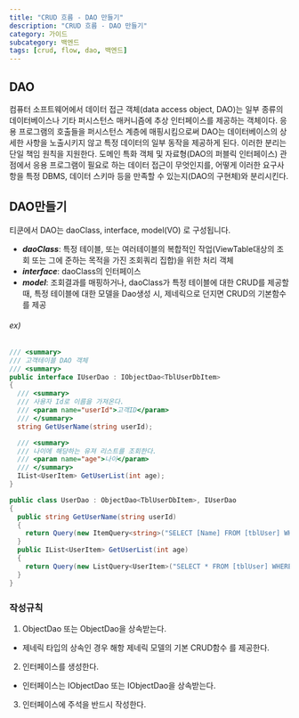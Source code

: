 ```yaml
---
title: "CRUD 흐름 - DAO 만들기"
description: "CRUD 흐름 - DAO 만들기"
category: 가이드
subcategory: 백엔드
tags: [crud, flow, dao, 백엔드]
---
```


## DAO
컴퓨터 소프트웨어에서 데이터 접근 객체(data access object, DAO)는 일부 종류의 데이터베이스나 기타 퍼시스턴스 매커니즘에 추상 인터페이스를 제공하는 객체이다. 응용 프로그램의 호출들을 퍼시스턴스 계층에 매핑시킴으로써 DAO는 데이터베이스의 상세한 사항을 노출시키지 않고 특정 데이터의 일부 동작을 제공하게 된다. 이러한 분리는 단일 책임 원칙을 지원한다. 도메인 특화 객체 및 자료형(DAO의 퍼블릭 인터페이스) 관점에서 응용 프로그램이 필요로 하는 데이터 접근이 무엇인지를, 어떻게 이러한 요구사항을 특정 DBMS, 데이터 스키마 등을 만족할 수 있는지(DAO의 구현체)와 분리시킨다.


## DAO만들기
티쿤에서 DAO는 daoClass, interface, model(VO) 로 구성됩니다.

- ***daoClass***: 특정 테이블, 또는 여러테이블의 복합적인 작업(ViewTable대상의 조회 또는 그에 준하는 목적을 가진 조회쿼리 집합)을 위한 처리 객체
- ***interface***: daoClass의 인터페이스
- ***model***: 조회결과를 매핑하거나, daoClass가 특정 테이블에 대한 CRUD를 제공할 때, 특정 테이블에 대한 모델을 Dao생성 시, 제네릭으로 던지면 CRUD의 기본함수를 제공

###### ex)
```cs
/// <summary>
/// 고객테이블 DAO 객체
/// <summary>
public interface IUserDao : IObjectDao<TblUserDbItem>
{
  /// <summary>
  /// 사용자 Id로 이름을 가져온다.
  /// <param name="userId">고객ID</param>
  /// </summary>
  string GetUserName(string userId);

  /// <summary>
  /// 나이에 해당하는 유져 리스트를 조회한다.
  /// <param name="age">나이</param>
  /// </summary>
  IList<UserItem> GetUserList(int age);
}

public class UserDao : ObjectDao<TblUserDbItem>, IUserDao
{
  public string GetUserName(string userId)
  {
    return Query(new ItemQuery<string>("SELECT [Name] FROM [tblUser] WHERE [userId] = @UserId", new { UserId = userId }));
  }
  public IList<UserItem> GetUserList(int age)
  {
    return Query(new ListQuery<UserItem>("SELECT * FROM [tblUser] WHERE [age] = @Age", new { Age = age }));
  }
}
```

### 작성규칙
1. ObjectDao 또는 ObjectDao<Generic>을 상속받는다.
  - 제네릭 타입의 상속인 경우 해항 제네릭 모델의 기본 CRUD함수 를 제공한다.
2. 인터페이스를 생성한다.
  - 인터페이스는 IObjectDao 또는 IObjectDao<Generic>을 상속받는다.
3. 인터페이스에 주석을 반드시 작성한다.